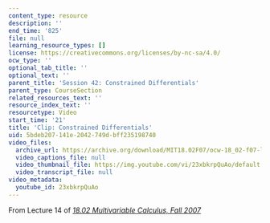```yaml
---
content_type: resource
description: ''
end_time: '825'
file: null
learning_resource_types: []
license: https://creativecommons.org/licenses/by-nc-sa/4.0/
ocw_type: ''
optional_tab_title: ''
optional_text: ''
parent_title: 'Session 42: Constrained Differentials'
parent_type: CourseSection
related_resources_text: ''
resource_index_text: ''
resourcetype: Video
start_time: '21'
title: 'Clip: Constrained Differentials'
uid: 5bdeb207-141e-2042-749d-bff235198740
video_files:
  archive_url: https://archive.org/download/MIT18.02F07/ocw-18_02-f07-lec14_300k.mp4
  video_captions_file: null
  video_thumbnail_file: https://img.youtube.com/vi/23xbkrpQuAo/default.jpg
  video_transcript_file: null
video_metadata:
  youtube_id: 23xbkrpQuAo
---
```


From Lecture 14 of [_18.02 Multivariable Calculus, Fall 2007_](/courses/18-02-multivariable-calculus-fall-2007/video_galleries/video-lectures)

